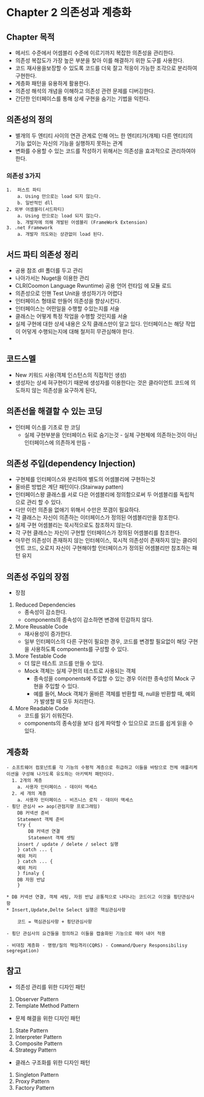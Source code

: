# Chapter 2 의존성과 계층화

## Chapter 목적  
* 메서드 수준에서 어셈블리 수준에 이르기까지 복잡한 의존성을 관리한다.
* 의존성 복잡도가 가장 높은 부분을 찾아 이를 해결하기 위한 도구를 사용한다.
* 코드 재사용을보장할 수 있도록 코드를 더욱 잘고 적응이 가능한 조각으로 분리하여 구현한다.
* 계층화 패턴을 유용하게 활용한다.
* 의존성 해석의 개념을 이해하고 의존성 관련 문제를 디버깅한다.
* 간단한 인터페이스를 통해 상세 구현을 숨기는 기법을 익힌다.


## 의존성의 정의 
* 별개의 두 엔티티 사이의 연관 관계로 인해 어느 한 엔티티가(개체) 다른 엔티티의 기능 없이는 자신의 기능을 실행하지 못하는 관계
* 변화를 수용할 수 있는 코드를 작성하기 위해서는 의존성을 효과적으로 관리하여야 한다.

 ### 의존성 3가지
	1.  퍼스트 파티 
		a. Using 만으로는 load 되지 않는다.
		b. 일반적인 dll
	2. 외부 어셈블리(서드파티)
		a. Using 만으로는 load 되지 않는다.
		b. 개발자에 의해 개발된 어셈블리 (FrameWork Extension)
	3. .net Framework
		a. 개발자 의도와는 상관없이 load 된다.
## 서드 파티 의존성 정리
* 공용 참조 dll 폴더를 두고 관리
* 나아가서는 Nuget을 이용한 관리
* CLR(Coomon Language Rwuntime) 공용 언어 런타임 에 모듈 로드 
* 의존성으로 인핸 Test Unit을 생성하기가 어렵다
* 인터페이스 형태로 만들어 의존성을 향상시킨다.
* 인터페이스는 어떤일을 수행할 수있는지를 서술
* 클래스는 어떻게 특정 작업을 수행할 것인지를 서술
* 실제 구현에 대한 상세 내용은 오직 클래스만이 알고 있다. 인터페이스는 해당 작업이 어덯게 수행되는지에 대해 철저히 무관심해야 한다.
* 
## 코드스멜
* New 키워드 사용(객체 인스턴스의 직접적인 생성)
* 생성자는 상세 혀구현이기 때문에 생성자를 이용한다는 것은 클라이언트  코드에 의도하지 않는 의존성을 요구하게 된다,

## 의존선을 해결할 수 있는 코딩
* 인터페 이스를 기초로 한 코딩
	- 실제 구현부분을 인터페이스 뒤로 숨기는것
			- 실체 구현체에 의존하는것이 아닌 인터페이스에 의존하게 만듬
			- 
## 의존성 주입(dependency Injection)
* 구현체를 인터페이스와 분리하여 별도의 어셈블리에 구현하는것
* 올바른 방법은 계단 패턴이다.(Stairway patten) 
* 인터페이스왕 클래스를 서로 다은 어셈블리에 정의함으로써 두 어셈블리를 독립적으로 관리 할 수 있다.
* 다만 이런 의존을 없애기 위해서 수만은 쪼갬이 필요하다.
* 각 클래스는 자신이 의존하는 이터페이스가 정의된 어셈블리만을 참조한다.
* 실제 구현 어셈블리는 묵시적으로도 참조하지 않는다.
* 각 구현 클래스는 자신이 구현할 인터페이스가 정의된 어셈블리를 참조한다.
* 아무런 의존성이 존재하지 않는 인터헤이스, 묵시적 의존성이 존재하지 않는 클라이언트 코드, 오로지 자신이 구현해야할 인터페이스가 정의된 어셈블리만 참조하는 패턴 유지
 
## 의존성 주입의 장점

*  장점
1. Reduced Dependencies 
    * 종속성이 감소한다.
	* components의 종속성이 감소하면 변경에 민감하지 않다.
2. More Reusable Code 
	* 재사용성이 증가한다.
	* 일부 인터페이스의 다른 구현이 필요한 경우, 코드를 변경할 필요없이 해당 구현을 사용하도록 components를 구성할 수 있다.
3. More Testable Code 
	*  더 많은 테스트 코드를 만들 수 있다.
	*  Mock 객체는 실제 구현의 테스트로 사용되는 객체 
		- 종속성을 components에 주입할 수 있는 경우 이러한 종속성의 Mock 구현을 주입할 수 있다.
		- 예를 들어, Mock 객체가 올바른 객체를 반환할 때, null을 반환할 때, 예외가 발생할 때 모두 처리한다.
4. More Readable Code 
	*  코드를 읽기 쉬워진다.
	*  components의 종속성을 보다 쉽게 파악할 수 있으므로 코드를 쉽게 읽을 수 있다.
		
		
## 계층화
	- 소프트웨어 컴포넌트를 각 기능의 수평적 계층으로 취급하고 이들을 바탕으로 전체 애플리케이션을 구성해 나가도록 유도하는 아키텍처 패턴이다.
	  1. 2개의 계층
		a. 사용자 인터페이스 - 데이터 엑세스
	  2. 세 개의 계층
		a. 사용자 인터페이스 - 비즈니스 로직 - 데이터 액세스
    - 횡단 관심사 => aop(관점지향 프로그래밍)
		DB 커넥션 준비
		Statement 객체 준비
		try {
		    DB 커넥션 연결
		    Statement 객체 셋팅
		insert / update / delete / select 실행
		} catch ... {
		예외 처리
		} catch ... {
		예외 처리
		} finaly {
		DB 자원 반납
		}
    
    * DB 커넥션 연결, 객체 세팅, 자원 반납 공통적으로 나타나는 코드이고 이것을 횡단관심사항
    * Insert,Update,Delte Select 실행은 핵심관심사항

		코드 = 핵심관심사항 + 횡단관심사항

	- 횡단 관심사의 요건들을 정의하고 이들을 캡술화된 기능으로 떼어 내어 적용

	- 비대칭 계층화 - 명령/질의 책임격리(CQRS) - Command/Query Responsibilisy segregation)


## 참고

* 의존성  관리를 위한 디자인 패턴	
1. Observer Pattern
2. Template Method Pattern

*  문제 해결을 위한 디자인 패턴	
1. State Pattern
2. Interpreter Pattern
3. Composite Pattern
4. Strategy Pattern

*  클래스 구조화를 위한 디자인 패턴	
1. Singleton Pattern
2. Proxy Pattern
3. Factory Pattern
	
